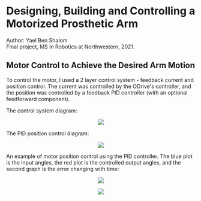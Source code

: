# Designing, Building and Controlling a Motorized Prosthetic Arm

Author: Yael Ben Shalom<br>
Final project, MS in Robotics at Northwestern, 2021.


## Motor Control to Achieve the Desired Arm Motion

To control the motor, I used a 2 layer control system - feedback current and position control. The current was controlled by the ODrive's controller, and the position was controlled by a feedback PID controller (with an optional feedforward component).

The control system diagram:

<p align="center">
  <img align="center" src="https://github.com/YaelBenShalom/Motorized-Prosthetic-Arm/blob/master/images/motor_control/control_diagram.png">
</p>

The PID position control diagram:

<p align="center">
  <img align="center" src="https://github.com/YaelBenShalom/Motorized-Prosthetic-Arm/blob/master/images/motor_control/pid_diagram.png">
</p>

An example of motor position control using the PID controller. The blue plot is the input angles, the red plot is the controlled output angles, and the second graph is the error changing with time:

<p align="center">
  <img align="center" src="https://github.com/YaelBenShalom/Motorized-Prosthetic-Arm/blob/master/vidoes/motor_control/lab_device.gif">
</p>

<p align="center">
  <img align="center" src="https://github.com/YaelBenShalom/Motorized-Prosthetic-Arm/blob/master/images/motor_control/graph.png">
</p>
